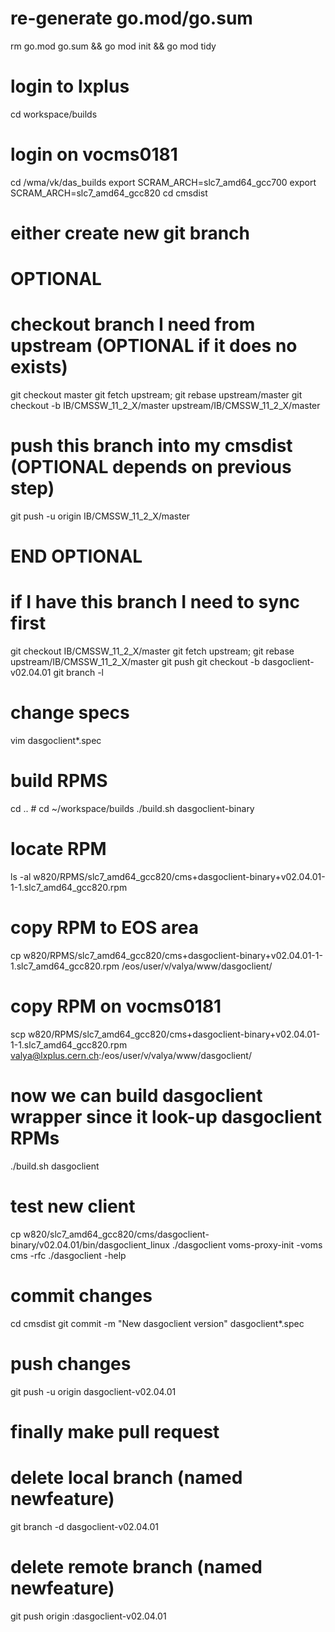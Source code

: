 # re-generate go.mod/go.sum
rm go.mod go.sum && go mod init && go mod tidy

# login to lxplus
cd workspace/builds
# login on vocms0181
cd /wma/vk/das_builds
export SCRAM_ARCH=slc7_amd64_gcc700
export SCRAM_ARCH=slc7_amd64_gcc820
cd cmsdist
# either create new git branch

# OPTIONAL
# checkout branch I need from upstream (OPTIONAL if it does no exists)
git checkout master
git fetch upstream; git rebase upstream/master
git checkout -b IB/CMSSW_11_2_X/master upstream/IB/CMSSW_11_2_X/master
# push this branch into my cmsdist (OPTIONAL depends on previous step)
git push -u origin IB/CMSSW_11_2_X/master
# END  OPTIONAL

# if I have this branch I need to sync first
git checkout IB/CMSSW_11_2_X/master
git fetch upstream; git rebase upstream/IB/CMSSW_11_2_X/master
git push
git checkout -b dasgoclient-v02.04.01
git branch -l

# change specs
vim dasgoclient*.spec

# build RPMS
cd .. # cd ~/workspace/builds
./build.sh dasgoclient-binary

# locate RPM
ls -al w820/RPMS/slc7_amd64_gcc820/cms+dasgoclient-binary+v02.04.01-1-1.slc7_amd64_gcc820.rpm

# copy RPM to EOS area
cp w820/RPMS/slc7_amd64_gcc820/cms+dasgoclient-binary+v02.04.01-1-1.slc7_amd64_gcc820.rpm /eos/user/v/valya/www/dasgoclient/
# copy RPM on vocms0181
scp w820/RPMS/slc7_amd64_gcc820/cms+dasgoclient-binary+v02.04.01-1-1.slc7_amd64_gcc820.rpm valya@lxplus.cern.ch:/eos/user/v/valya/www/dasgoclient/


# now we can build dasgoclient wrapper since it look-up dasgoclient RPMs
./build.sh dasgoclient

# test new client
cp w820/slc7_amd64_gcc820/cms/dasgoclient-binary/v02.04.01/bin/dasgoclient_linux ./dasgoclient
voms-proxy-init -voms cms -rfc
./dasgoclient -help

# commit changes
cd cmsdist
git commit -m "New dasgoclient version" dasgoclient*.spec

# push changes
git push -u origin dasgoclient-v02.04.01

# finally make pull request

# delete local branch (named newfeature)
git branch -d dasgoclient-v02.04.01
# delete remote branch (named newfeature)
git push origin :dasgoclient-v02.04.01
